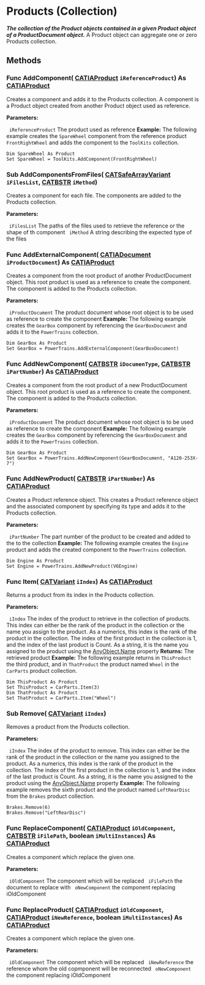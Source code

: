# Products (Collection)

**_The collection of the Product objects contained in a given Product object of a ProductDocument object._**
A Product object can aggregate one or zero Products collection.

## Methods

### Func **AddComponent**( [CATIAProduct](../ProductStructureInterfaces/interface_Product_11223.md)  `iReferenceProduct`) As [CATIAProduct](../ProductStructureInterfaces/interface_Product_11223.md)

Creates a component and adds it to the Products collection. A component is a Product object created from another Product object used as reference.

**Parameters:**

` iReferenceProduct`      The product used as reference
**Example:**      The following example creates the `SpareWheel` component from the reference product `FrontRightWheel` and adds the component to the `ToolKits` collection.

```VBScript
Dim SpareWheel As Product
Set SpareWheel = ToolKits.AddComponent(FrontRightWheel)

```

### Sub **AddComponentsFromFiles**( [CATSafeArrayVariant](../System/typedef_CATSafeArrayVariant_73843.md)  `iFilesList`,  [CATBSTR](../System/typedef_CATBSTR_8129.md)  `iMethod`)

Creates a component for each file. The components are added to the Products collection.

**Parameters:**

` iFilesList`      The paths of the files used to retrieve the reference or the shape of th component
` iMethod`      A string describing the expected type of the files

### Func **AddExternalComponent**( [CATIADocument](../InfInterfaces/interface_Document_14456.md)  `iProductDocument`) As [CATIAProduct](../ProductStructureInterfaces/interface_Product_11223.md)

Creates a component from the root product of another ProductDocument object. This root product is used as a reference to create the component. The component is added to the Products collection.

**Parameters:**

` iProductDocument`      The product document whose root object is to be used as reference to create the component
**Example:**      The following example creates the `GearBox` component by referencing the `GearBoxDocument` and adds it to the `PowerTrains` collection.

```VBScript
Dim GearBox As Product
Set GearBox = PowerTrains.AddExternalComponent(GearBoxDocument)

```

### Func **AddNewComponent**( [CATBSTR](../System/typedef_CATBSTR_8129.md)  `iDocumenType`,  [CATBSTR](../System/typedef_CATBSTR_8129.md)  `iPartNumber`) As [CATIAProduct](../ProductStructureInterfaces/interface_Product_11223.md)

Creates a component from the root product of a new ProductDocument object. This root product is used as a reference to create the component. The component is added to the Products collection.

**Parameters:**

` iProductDocument`      The product document whose root object is to be used as reference to create the component
**Example:**      The following example creates the `GearBox` component by referencing the `GearBoxDocument` and adds it to the `PowerTrains` collection.

```VBScript
Dim GearBox As Product
Set GearBox = PowerTrains.AddNewComponent(GearBoxDocument, "A120-253X-7")

```

### Func **AddNewProduct**( [CATBSTR](../System/typedef_CATBSTR_8129.md)  `iPartNumber`) As [CATIAProduct](../ProductStructureInterfaces/interface_Product_11223.md)

Creates a Product reference object. This creates a Product reference object and the associated component by specifying its type and adds it to the Products collection.

**Parameters:**

` iPartNumber`      The part number of the product to be created and added to the to the collection
**Example:**      The following example creates the `Engine` product and adds the created component to the `PowerTrains` collection.

```VBScript
Dim Engine As Product
Set Engine = PowerTrains.AddNewProduct(V6Engine)

```

### Func **Item**( [CATVariant](../System/typedef_CATVariant_20656.md)  `iIndex`) As [CATIAProduct](../ProductStructureInterfaces/interface_Product_11223.md)

Returns a product from its index in the Products collection.

**Parameters:**

` iIndex`      The index of the product to retrieve in the collection of products. This index can either be the rank of the product in the collection or the name you assign to the product. As a numerics, this index is the rank of the product in the collection. The index of the first product in the collection is 1, and the index of the last product is Count. As a string, it is the name you assigned to the product using the
[AnyObject.Name](../System/interface_AnyObject_17321.htm#Name) property  **Returns:**      The retrieved product  **Example:**      The following example returns in `ThisProduct` the third product, and in `ThatProduct` the product named `Wheel` in the `CarParts` product collection.

```VBScript
Dim ThisProduct As Product
Set ThisProduct = CarParts.Item(3)
Dim ThatProduct As Product
Set ThatProduct = CarParts.Item("Wheel")

```

### Sub **Remove**( [CATVariant](../System/typedef_CATVariant_20656.md)  `iIndex`)

Removes a product from the Products collection.

**Parameters:**

` iIndex`      The index of the product to remove. This index can either be the rank of the product in the collection or the name you assigned to the product. As a numerics, this index is the rank of the product in the collection. The index of the first product in the collection is 1, and the index of the last product is Count. As a string, it is the name you assigned to the product using the
[AnyObject.Name](../System/interface_AnyObject_17321.htm#Name) property  **Example:**      The following example removes the sixth product and the product named `LeftRearDisc` from the `Brakes` product collection.

```VBScript
Brakes.Remove(6)
Brakes.Remove("LeftRearDisc")

```

### Func **ReplaceComponent**( [CATIAProduct](../ProductStructureInterfaces/interface_Product_11223.md)  `iOldComponent`,  [CATBSTR](../System/typedef_CATBSTR_8129.md)  `iFilePath`,  boolean  `iMultiInstances`) As [CATIAProduct](../ProductStructureInterfaces/interface_Product_11223.md)

Creates a component which replace the given one.

**Parameters:**

` iOldComponent`      The component which will be replaced
` iFilePath`      the document to replace with
` oNewComponent`      the component replacing iOldComponent

### Func **ReplaceProduct**( [CATIAProduct](../ProductStructureInterfaces/interface_Product_11223.md)  `iOldComponent`,  [CATIAProduct](../ProductStructureInterfaces/interface_Product_11223.md)  `iNewReference`,  boolean  `iMultiInstances`) As [CATIAProduct](../ProductStructureInterfaces/interface_Product_11223.md)

Creates a component which replace the given one.

**Parameters:**

` iOldComponent`      The component which will be replaced
` iNewReference`      the reference whom the old copmponent will be reconnected
` oNewComponent`      the component replacing iOldComponent